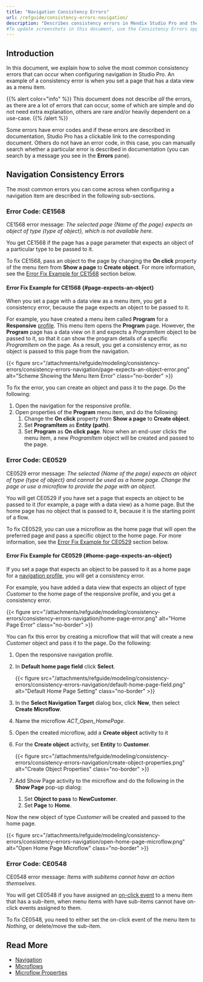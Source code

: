 ```yaml
---
title: "Navigation Consistency Errors"
url: /refguide/consistency-errors-navigation/
description: "Describes consistency errors in Mendix Studio Pro and the way to fix them."
#To update screenshots in this document, use the Consistency Errors app.
---
```


## Introduction 

In this document, we explain how to solve the most common consistency errors that can occur when configuring navigation in Studio Pro. An example of a consistency error is when you set a page that has a data view as a menu item. 

{{% alert color="info" %}}
This document does not describe *all* the errors, as there are a lot of errors that can occur, some of which are simple and do not need extra explanation, others are rare and/or heavily dependent on a use-case. 
{{% /alert %}}

Some errors have error codes and if these errors are described in documentation, Studio Pro has a clickable link to the corresponding document. Others do not have an error code, in this case, you can manually search whether a particular error is described in documentation (you can search by a message you see in the **Errors** pane).

## Navigation Consistency Errors 

The most common errors you can come across when configuring a navigation item are described in the following sub-sections.

### Error Code: CE1568

CE1568 error message: *The selected page {Name of the page} expects an object of type {type of object}, which is not available here.*

You get CE1568 if the page has a page parameter that expects an object of a particular type to be passed to it.

To fix CE1568, pass an object to the page by changing the **On click** property of the menu item from **Show a page** to **Create object**. For more information, see the [Error Fix Example for CE1568](#page-expects-an-object) section below.

#### Error Fix Example for CE1568 {#page-expects-an-object}

When you set a page with a data view as a menu item, you get a consistency error, because the page expects an object to be passed to it. 

For example, you have created a menu item called **Program** for a **Responsive** [profile](/refguide/navigation/#profiles). This menu item opens the **Program** page. However, the **Program** page has a data view on it and expects a *ProgramItem* object to be passed to it, so that it can show the program details of a specific *ProgramItem* on the page. As a result, you get a consistency error, as no object is passed to this page from the navigation.

{{< figure src="/attachments/refguide/modeling/consistency-errors/consistency-errors-navigation/page-expects-an-object-error.png" alt="Scheme Showing the Menu Item Error" class="no-border" >}}

To fix the error, you can create an object and pass it to the page. Do the following:

1. Open the navigation for the responsive profile.
2. Open properties of the **Program** menu item, and do the following: 
    1. Change the **On click** property from **Show a page** to **Create object**.
    1. Set **ProgramItem** as **Entity (path)**. 
    1. Set **Program** as **On click page**. 
Now when an end-user clicks the menu item, a new *ProgramItem* object will be created and passed to the page.

### Error Code: CE0529

CE0529 error message: *The selected {Name of the page} expects an object of type {type of object} and cannot be used as a home page. Change the page or use a microflow to provide the page with an object.*

You will get CE0529 if you have set a page that expects an object to be passed to it (for example, a page with a data view) as a home page. But the home page has no object that is passed to it, because it is the starting point of a flow.

To fix CE0529, you can use a microflow as the home page that will open the preferred page and pass a specific object to the home page. For more information, see the [Error Fix Example for CE0529](#home-page-expects-an-object) section below.

#### Error Fix Example for CE0529 {#home-page-expects-an-object}

If you set a page that expects an object to be passed to it as a home page for a [navigation profile](/refguide/navigation/#properties), you will get a consistency error.

For example, you have added a data view that expects an object of type *Customer* to the home page of the responsive profile, and you get a consistency error. 

{{< figure src="/attachments/refguide/modeling/consistency-errors/consistency-errors-navigation/home-page-error.png" alt="Home Page Error" class="no-border" >}}

You can fix this error by creating a microflow that will that will create a new *Customer* object and pass it to the page. Do the following:

1. Open the responsive navigation profile.
2. In **Default home page field** click **Select**.

    {{< figure src="/attachments/refguide/modeling/consistency-errors/consistency-errors-navigation/default-home-page-field.png" alt="Default Home Page Setting" class="no-border" >}}

3. In the **Select Navigation Target** dialog box, click **New**, then select **Create Microflow**.
4. Name the microflow *ACT_Open_HomePage*.
5. Open the created microflow, add a **Create object** activity to it 
6. For the **Create object** activity, set **Entity** to **Customer**. 

    {{< figure src="/attachments/refguide/modeling/consistency-errors/consistency-errors-navigation/create-object-properties.png" alt="Create Object Properties" class="no-border" >}}

7. Add Show Page activity to the microflow and do the following in the **Show Page** pop-up dialog:<br/>

    1. Set **Object to pass** to **NewCustomer**.<br/>
    1. Set **Page** to **Home**.

Now the new object of type *Customer* will be created and passed to the home page.

{{< figure src="/attachments/refguide/modeling/consistency-errors/consistency-errors-navigation/open-home-page-microflow.png" alt="Open Home Page Microflow" class="no-border" >}}

### Error Code: CE0548

CE0548 error message: *Items with subitems cannot have an action themselves.*

You will get CE0548 if you have assigned an [on-click event](/refguide/on-click-event/) to a menu item that has a sub-item, when menu items with have sub-items cannot have on-click events assigned to them.

To fix CE0548, you need to either set the on-click event of the menu item to *Nothing*, or delete/move the sub-item.

## Read More

* [Navigation](/refguide/navigation/)
* [Microflows](/refguide/microflows/)
* [Microflow Properties](/refguide/microflow/)
